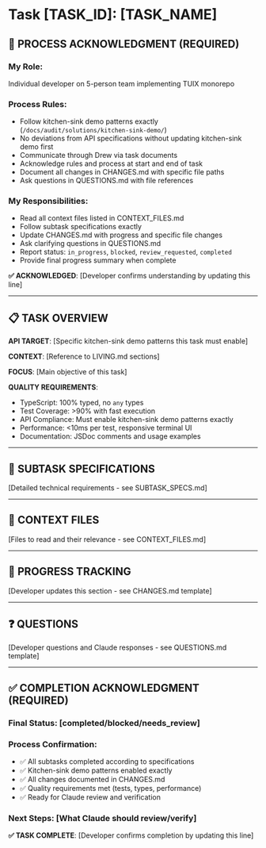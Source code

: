 # Task [TASK_ID]: [TASK_NAME]

## **🎯 PROCESS ACKNOWLEDGMENT (REQUIRED)**

### **My Role**: 
Individual developer on 5-person team implementing TUIX monorepo

### **Process Rules**:
- Follow kitchen-sink demo patterns exactly (`/docs/audit/solutions/kitchen-sink-demo/`)
- No deviations from API specifications without updating kitchen-sink demo first
- Communicate through Drew via task documents
- Acknowledge rules and process at start and end of task
- Document all changes in CHANGES.md with specific file paths
- Ask questions in QUESTIONS.md with file references

### **My Responsibilities**:
- Read all context files listed in CONTEXT_FILES.md
- Follow subtask specifications exactly
- Update CHANGES.md with progress and specific file changes
- Ask clarifying questions in QUESTIONS.md
- Report status: `in_progress`, `blocked`, `review_requested`, `completed`
- Provide final progress summary when complete

**✅ ACKNOWLEDGED**: [Developer confirms understanding by updating this line]

---

## **📋 TASK OVERVIEW**

**API TARGET**: [Specific kitchen-sink demo patterns this task must enable]

**CONTEXT**: [Reference to LIVING.md sections]

**FOCUS**: [Main objective of this task]

**QUALITY REQUIREMENTS**:
- TypeScript: 100% typed, no `any` types
- Test Coverage: >90% with fast execution
- API Compliance: Must enable kitchen-sink demo patterns exactly
- Performance: <10ms per test, responsive terminal UI
- Documentation: JSDoc comments and usage examples

---

## **🎯 SUBTASK SPECIFICATIONS**

[Detailed technical requirements - see SUBTASK_SPECS.md]

---

## **📁 CONTEXT FILES**

[Files to read and their relevance - see CONTEXT_FILES.md]

---

## **📝 PROGRESS TRACKING**

[Developer updates this section - see CHANGES.md template]

---

## **❓ QUESTIONS**

[Developer questions and Claude responses - see QUESTIONS.md template]

---

## **✅ COMPLETION ACKNOWLEDGMENT (REQUIRED)**

### **Final Status**: [completed/blocked/needs_review]

### **Process Confirmation**:
- ✅ All subtasks completed according to specifications
- ✅ Kitchen-sink demo patterns enabled exactly
- ✅ All changes documented in CHANGES.md
- ✅ Quality requirements met (tests, types, performance)
- ✅ Ready for Claude review and verification

### **Next Steps**: [What Claude should review/verify]

**✅ TASK COMPLETE**: [Developer confirms completion by updating this line]